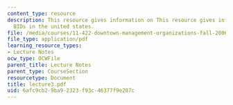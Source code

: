 ```yaml
---
content_type: resource
description: This resource gives information on This resource gives information on
  BIDs in the united states.
file: /media/courses/11-422-downtown-management-organizations-fall-2006/6afc9cb29ba92323f93c46377f9e287c_lecture3.pdf
file_type: application/pdf
learning_resource_types:
- Lecture Notes
ocw_type: OCWFile
parent_title: Lecture Notes
parent_type: CourseSection
resourcetype: Document
title: lecture3.pdf
uid: 6afc9cb2-9ba9-2323-f93c-46377f9e287c
---
```

